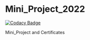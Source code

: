 # Mini_Project_2022

[![Codacy Badge](https://api.codacy.com/project/badge/Grade/b432c201c7de4262852b9f092e163f01)](https://app.codacy.com/gh/TikinaMohanSahu/Mini_Project_2022?utm_source=github.com&utm_medium=referral&utm_content=TikinaMohanSahu/Mini_Project_2022&utm_campaign=Badge_Grade_Settings)

Mini_Project and Certificates
